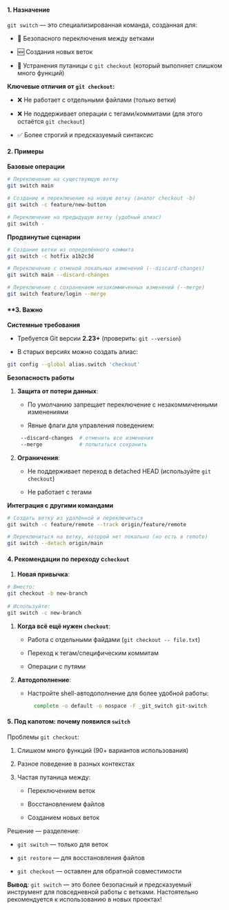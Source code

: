 #### **1. Назначение**

`git switch` — это специализированная команда, созданная для:

- 🔄 Безопасного переключения между ветками

- 🆕 Создания новых веток

- 🎯 Устранения путаницы с `git checkout` (который выполняет слишком много функций)


**Ключевые отличия от `git checkout`:**

- ❌ Не работает с отдельными файлами (только ветки)

- ❌ Не поддерживает операции с тегами/коммитами (для этого остаётся `git checkout`)

- ✅ Более строгий и предсказуемый синтаксис


#### **2. Примеры**

**Базовые операции**
```bash
# Переключение на существующую ветку
git switch main

# Создание и переключение на новую ветку (аналог checkout -b)
git switch -c feature/new-button

# Переключение на предыдущую ветку (удобный алиас)
git switch -
```
**Продвинутые сценарии**
```bash
# Создание ветки из определённого коммита
git switch -c hotfix a1b2c3d

# Переключение с отменой локальных изменений (--discard-changes)
git switch main --discard-changes

# Переключение с сохранением незакоммиченных изменений (--merge)
git switch feature/login --merge
```

#### **3. Важно

**Системные требования**

- Требуется Git версии **2.23+** (проверить: `git --version`)

- В старых версиях можно создать алиас:
```bash
git config --global alias.switch 'checkout'
```

**Безопасность работы**

1. **Защита от потери данных**:
    
    - По умолчанию запрещает переключение с незакоммиченными изменениями
    
    - Явные флаги для управления поведением:
   ```bash
	--discard-changes  # отменить все изменения
	--merge            # попытаться сохранить
	```
2. **Ограничения**:
    
    - Не поддерживает переход в detached HEAD (используйте `git checkout`)
    
    - Не работает с тегами
    

**Интеграция с другими командами**
```bash
# Создать ветку из удалённой и переключиться
git switch -c feature/remote --track origin/feature/remote

# Переключиться на ветку, которой нет локально (но есть в remote)
git switch --detach origin/main

```
#### **4. Рекомендации по переходу с`checkout`**

1. **Новая привычка**:
```bash
# Вместо:
git checkout -b new-branch
    
# Используйте:
git switch -c new-branch
```
1. **Когда всё ещё нужен `checkout`**:
    
    - Работа с отдельными файдами (`git checkout -- file.txt`)
    
    - Переход к тегам/специфическим коммитам
    
    - Операции с путями
    
2. **Автодополнение**:  
	* Настройте shell-автодополнение для более удобной работы: 
	  ```bash
		complete -o default -o nospace -F _git_switch git-switch
		```
    

#### **5. Под капотом: почему появился `switch`**

Проблемы `git checkout`:

1. Слишком много функций (90+ вариантов использования)

2. Разное поведение в разных контекстах

3. Частая путаница между:
    
    - Переключением веток
    
    - Восстановлением файлов
    
    - Созданием новых веток
    

Решение — разделение:

- `git switch` — только для веток

- `git restore` — для восстановления файлов

- `git checkout` — оставлен для обратной совместимости


**Вывод**: `git switch` — это более безопасный и предсказуемый инструмент для повседневной работы с ветками. Настоятельно рекомендуется к использованию в новых проектах!